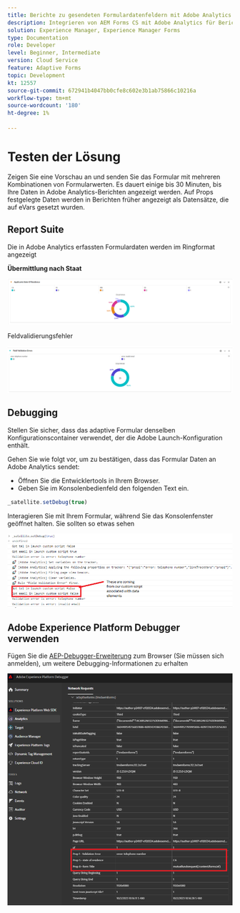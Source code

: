 ```yaml
---
title: Berichte zu gesendeten Formulardatenfeldern mit Adobe Analytics
description: Integrieren von AEM Forms CS mit Adobe Analytics für Berichte zu Formulardatenfeldern
solution: Experience Manager, Experience Manager Forms
type: Documentation
role: Developer
level: Beginner, Intermediate
version: Cloud Service
feature: Adaptive Forms
topic: Development
kt: 12557
source-git-commit: 672941b4047bb0cfe8c602e3b1ab75866c10216a
workflow-type: tm+mt
source-wordcount: '180'
ht-degree: 1%

---
```


# Testen der Lösung

Zeigen Sie eine Vorschau an und senden Sie das Formular mit mehreren Kombinationen von Formularwerten. Es dauert einige bis 30 Minuten, bis Ihre Daten in Adobe Analytics-Berichten angezeigt werden. Auf Props festgelegte Daten werden in Berichten früher angezeigt als Datensätze, die auf eVars gesetzt wurden.

## Report Suite

Die in Adobe Analytics erfassten Formulardaten werden im Ringformat angezeigt

**Übermittlung nach Staat**

![applicantsbystate](assets/donut.png)

Feldvalidierungsfehler

![field-validation-error](assets/donut-field-validation.png)

## Debugging

Stellen Sie sicher, dass das adaptive Formular denselben Konfigurationscontainer verwendet, der die Adobe Launch-Konfiguration enthält.

Gehen Sie wie folgt vor, um zu bestätigen, dass das Formular Daten an Adobe Analytics sendet:

* Öffnen Sie die Entwicklertools in Ihrem Browser.
* Geben Sie im Konsolenbedienfeld den folgenden Text ein.

```javascript
_satellite.setDebug(true)
```

Interagieren Sie mit Ihrem Formular, während Sie das Konsolenfenster geöffnet halten. Sie sollten so etwas sehen

![console-debug](assets/debug.png)

## Adobe Experience Platform Debugger verwenden

Fügen Sie die [AEP-Debugger-Erweiterung](https://experienceleague.adobe.com/docs/experience-platform/debugger/home.html) zum Browser (Sie müssen sich anmelden), um weitere Debugging-Informationen zu erhalten

![platform-debugger](assets/platform-debugger.png)





